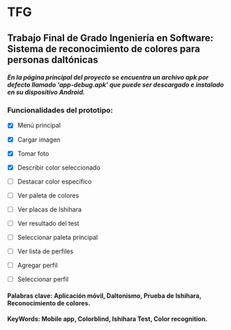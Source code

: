 # TFG
## Trabajo Final de Grado Ingeniería en Software: Sistema de reconocimiento de colores para personas daltónicas

#### *En la página principal del proyecto se encuentra un archivo apk por defecto llamado 'app-debug.apk' que puede ser descargado e instalado en su dispositivo Android.*

### Funcionalidades del prototipo:
- [x] Menú principal
- [x] Cargar imagen
- [x] Tomar foto
- [x] Describir color seleccionado
- [ ] Destacar color específico
- [ ] Ver paleta de colores
- [ ] Ver placas de Ishihara
- [ ] Ver resultado del test
- [ ] Seleccionar paleta principal
- [ ] Ver lista de perfiles
- [ ] Agregar perfil
- [ ] Seleccionar perfil


#### Palabras clave: Aplicación móvil, Daltonismo, Prueba de Ishihara, Reconocimiento de colores.
#### KeyWords: Mobile app, Colorblind, Ishihara Test, Color recognition.
